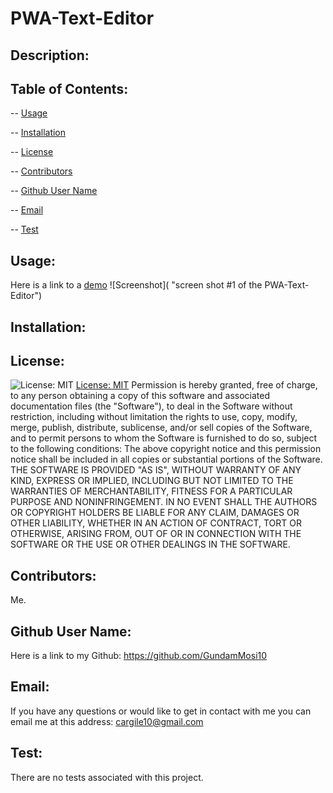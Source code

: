 # PWA-Text-Editor

## Description:


## Table of Contents:

-- [Usage](#usage)

-- [Installation](#installation)

-- [License](#license)

-- [Contributors](#contributors)

-- [Github User Name](#Github-User-Name)

-- [Email](#email)

-- [Test](#test)

## Usage:

Here is a link to a [demo]()
![Screenshot]( "screen shot #1 of the PWA-Text-Editor")

## Installation:
 
## License:

![License: MIT](https://img.shields.io/badge/License-MIT-yellow.svg) [License: MIT](https://opensource.org/licenses/MIT)
Permission is hereby granted, free of charge, to any person obtaining a copy of this software and associated documentation files (the "Software"), to deal in the Software without restriction, including without limitation the rights to use, copy, modify, merge, publish, distribute, sublicense, and/or sell copies of the Software, and to permit persons to whom the Software is furnished to do so, subject to the following conditions: The above copyright notice and this permission notice shall be included in all copies or substantial portions of the Software. THE SOFTWARE IS PROVIDED "AS IS", WITHOUT WARRANTY OF ANY KIND, EXPRESS OR IMPLIED, INCLUDING BUT NOT LIMITED TO THE WARRANTIES OF MERCHANTABILITY, FITNESS FOR A PARTICULAR PURPOSE AND NONINFRINGEMENT. IN NO EVENT SHALL THE AUTHORS OR COPYRIGHT HOLDERS BE LIABLE FOR ANY CLAIM, DAMAGES OR OTHER LIABILITY, WHETHER IN AN ACTION OF CONTRACT, TORT OR OTHERWISE, ARISING FROM, OUT OF OR IN CONNECTION WITH THE SOFTWARE OR THE USE OR OTHER DEALINGS IN THE SOFTWARE.

## Contributors:

Me.

## Github User Name:

Here is a link to my Github: https://github.com/GundamMosi10

## Email:

If you have any questions or would like to get in contact with me you can email me at this address: cargile10@gmail.com

## Test:

There are no tests associated with this project.
